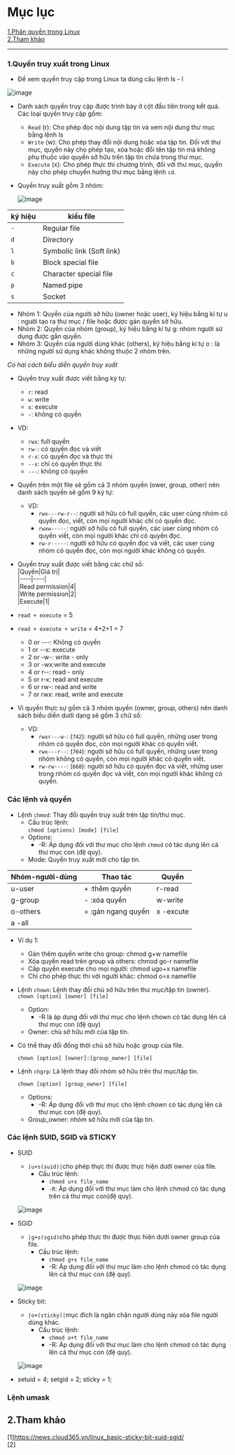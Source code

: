 # Mục lục    
   [1.Phân quyền trong Linux](#1)   
   [2.Tham khảo](#2)   
 
---- 

### 1.Quyền truy xuất trong Linux  
- Để xem quyền truy cập trong Linux ta dùng câu lệnh ls - l   

![image](image/1.4.png)

- Danh sách quyền truy cập được trình bày ở cột đầu tiên trong kết quả. Các loại quyền truy cập gồm:   
    - `Read` (r): Cho phép đọc nội dung tập tin và xem nội dung thư mục bằng lệnh ls  
    - `Write` (w): Cho phép thay đổi nội dung hoặc xóa tập tin. Đối với thư mục, quyền này cho phép tạo, xóa hoặc đổi tên tập tin mà không phụ thuộc vào quyền sở hữu trên tập tin chứa trong thư mục.   
    - `Execute` (x): Cho phép thực thi chương trình, đối với thư mục, quyền này cho phép chuyển hướng thư mục bằng lệnh `cd`.   

- Quyền truy xuất gồm 3 nhóm:   
   
   ![image](image/1.1.png)   

|ký hiệu|kiểu file|  
|----|----|   
|`-`| Regular file|  
|`d`|Directory|  
|`l`|Symbolic link (Soft link)|  
|`b`|Block special file|   
|`c`|Character special file|   
|`p`|Named pipe|  
|`s`|Socket|     

   - Nhóm 1: Quyền của người sở hữu (owner hoặc user), ký hiệu bằng kí tự u : người tạo ra thư mục / file hoặc được gán quyền sở hữu.   
   - Nhóm 2: Quyền của nhóm (group), ký hiệu bằng kí tự g: nhóm người sử dụng được gắn quyền.   
   - Nhóm 3: Quyền của người dùng khác (others), ký hiệu bằng kí tự o : là những người sử dụng khác không thuộc 2 nhóm trên.     

*Có hai cách biểu diễn quyền truy xuất*   
- Quyền truy xuất được viết bằng ký tự:   
   - `r`: read   
   - `w`: write  
   - `x`: execute  
   - `-`: không có quyền   
- VD:   
   - `rwx`: full quyền  
   - `rw-`: có quyền đọc và viết   
   - `r-x`: có quyền đọc và thực thi  
   - `--x`: chỉ có quyền thực thi   
   - `---`: không có quyền    
- Quyền trên một file sẽ gồm cả 3 nhóm quyền (ower, group, other) nên danh sách quyền sẽ gồm 9 ký tự:   
   - VD:  
      - `rwx---rw-r--`: người sở hữu có full quyền, các user cùng nhóm có quyền đọc, viết, còn mọi người khác  chỉ có quyền đọc.  
      - `rwxw-----`: người sở hữu có full quyền, các user cùng nhóm có quyền viết, còn mọi người khác chỉ có quyền đọc.   
      - `rw-r-----`: người sở hữu có quyền đọc và viết, các user cùng nhóm có quyền đọc, còn mọi người khác không có quyền.   

- Quyền truy xuất được viết bằng các chữ số:   
|Quyền|Giá trị|   
|----|----|   
|Read permission|4|  
|Write permission|2|   
|Execute|1|   

- `read + execute` = 5   
- `read + execute + write` = 4+2+1 = 7    

   - 0 or ---: Không có quyền   
   - 1 or --x: execute   
   - 2 or -w-: write - only  
   - 3 or -wx:write and execute   
   - 4 or r--: read - only  
   - 5 or r-x: read and execute   
   - 6 or rw-: read and write   
   - 7 or rwx: read, write and execute   

- Vì quyền thực sự gồm cả 3 nhóm quyền (owner, group, others) nên danh sách biểu diễn dưới dạng sẽ gồm 3 chữ số:   
   - VD:  
       - `rwxr---w-`: (`742`): người sở hữu có full quyền, những user trong nhóm có quyền đọc, còn mọi người khác có quyền viết.    
       - `rwx---r--`: (`704`): người sở hữu có full quyền, những user trong nhóm không có quyền, còn mọi người khác có quyền viết.   
       - `rw-rw----`: (`660`): người sở hữu có quyền đọc và viết, những user trong nhóm có quyền đọc và viết, còn mọi người khác không có quyền.   
### Các lệnh và quyền   

- Lệnh `chmod`: Thay đổi quyền truy xuất trên tập tin/thư mục.   
    - Cấu trúc lệnh:  
    `chmod [options] [mode] [file]`    
    - Options:  
       - -R: Áp dụng đối với thư mục cho lệnh `chmod` có tác dụng lên cả thư mục con (đệ quy).   
   - Mode: Quyền truy xuất mới cho tập tin.       

|Nhóm-người-dùng|Thao tác|Quyền|    
|----|----|----|   
|u-user|+ :thêm quyền|r-read|   
|g-group|- :xóa quyền|w-write|   
|o-others|= :gán ngang quyền|x -excute|   
|a -all|        

- Ví dụ 1:
  - Gán thêm quyền write cho group: chmod g+w namefile   
  - Xóa quyền read trên group và others: chmod go-r namefile   
  - Cấp quyền execute cho mọi người: chmod ugo+x namefile    
  - Chỉ cho phép thực thi với người khác: chmod o=x namefile      
   
- Lệnh `chown`: Lệnh thay đổi chủ sở hữu trên thư mục/tập tin (owner).  
   `chown [option] [owner] [file]`   
   - Option:  
       - -R là áp dụng đối với thư mục cho lệnh chown có tác dụng lên cả thư mục con (đệ quy)   
   - Owner: chủ sở hữu mới của tập tin.   

- Có thể thay đổi đồng thời chủ sở hữu hoặc group của file.   

   `chown [option] [owner]:[group_owner] [file]`

- Lệnh `chgrp`: Là lệnh thay đổi nhóm sở hữu trên thư mục/tập tin.    

    `chown [option] [group_owner] [file]`     
    - Options:   
      - -R: Áp dụng đối với thư mục cho lệnh chown có tác dụng lên cả thư mục con (đệ quy).   
   - Group_owner: nhóm sở hữu mới của tập tin.
### Các lệnh SUID, SGID và STICKY    
- SUID
    - `|u+s(suid)|`cho phép thực thi được thực hiện dưới owner của file.    
       - Cấu trúc lệnh:   
          - `chmod u+s file_name`    
          - `-R`: Áp dụng đối với thư mục làm cho lệnh chmod có tác dụng trên cả thư mục con(đệ quy).

    ![image](image/2.1.png)  

- SGID
    - `|g+s(sgid)`cho phép thực thi được thực hiện dưới owner group của file.  
       - Cấu trúc lệnh:  
          - `chmod g+s file_name`   
          - -R: Áp dụng đối với thư mục làm cho lệnh chmod có tác dụng lên cả thư mục con (đệ quy).   

    ![image](image/2.2.png) 

- Sticky bit:    
    - `|o+(sticky)|`mục đích là ngăn chặn người dùng này xóa file người dùng khác.       
       - Cấu trúc lệnh:    
          - `chmod o+t file_name`   
          - -R: Áp dụng đối với thư mục làm cho lệnh chmod có tác dụng lên cả thư mục con (đệ quy).  

    ![image](image/2.3.png) 
- setuid = 4; setgid = 2; sticky = 1;
### Lệnh umask

## 2.Tham khảo
[1]https://news.cloud365.vn/linux_basic-sticky-bit-suid-sgid/   
[2]
